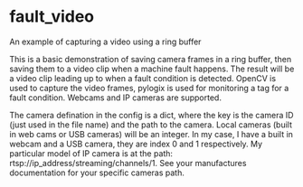# fault_video
An example of capturing a video using a ring buffer

This is a basic demonstration of saving camera frames in a ring buffer, then saving
them to a video clip when a machine fault happens.  The result will be a video clip
leading up to when a fault condition is detected.  OpenCV is used to capture the video
frames, pylogix is used for monitoring a tag for a fault condition.  Webcams and IP cameras
are supported.

The camera defination in the config is a dict, where the key is the camera ID (just used in
the file name) and the path to the camera.  Local cameras (built in web cams or USB cameras)
will be an integer.  In my case, I have a built in webcam and a USB camera, they are index
0 and 1 respectively.  My particular model of IP camera is at the path:
rtsp://ip_address/streaming/channels/1.  See your manufactures documentation for your specific
cameras path.